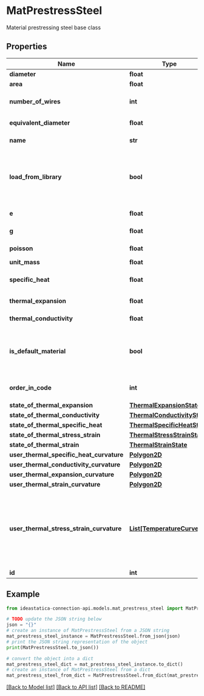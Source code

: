 # MatPrestressSteel

Material prestressing steel base class

## Properties

Name | Type | Description | Notes
------------ | ------------- | ------------- | -------------
**diameter** | **float** | Diameter | [optional] 
**area** | **float** | Area | [optional] 
**number_of_wires** | **int** | number of wires in strand | [optional] 
**equivalent_diameter** | **float** | Equivalent diameter | [optional] 
**name** | **str** | Name of material | [optional] 
**load_from_library** | **bool** | Load from library - try override properties from library find material by name | [optional] 
**e** | **float** | Young&#39;s modulus | [optional] 
**g** | **float** | Shear modulus | [optional] 
**poisson** | **float** | Poisson&#39;s ratio | [optional] 
**unit_mass** | **float** | Unit weight | [optional] 
**specific_heat** | **float** | Specific heat capacity | [optional] 
**thermal_expansion** | **float** | Thermal expansion | [optional] 
**thermal_conductivity** | **float** | Thermal conductivity | [optional] 
**is_default_material** | **bool** | True if material is default material from the code | [optional] 
**order_in_code** | **int** | Order of this material in the code | [optional] 
**state_of_thermal_expansion** | [**ThermalExpansionState**](ThermalExpansionState.md) |  | [optional] 
**state_of_thermal_conductivity** | [**ThermalConductivityState**](ThermalConductivityState.md) |  | [optional] 
**state_of_thermal_specific_heat** | [**ThermalSpecificHeatState**](ThermalSpecificHeatState.md) |  | [optional] 
**state_of_thermal_stress_strain** | [**ThermalStressStrainState**](ThermalStressStrainState.md) |  | [optional] 
**state_of_thermal_strain** | [**ThermalStrainState**](ThermalStrainState.md) |  | [optional] 
**user_thermal_specific_heat_curvature** | [**Polygon2D**](Polygon2D.md) |  | [optional] 
**user_thermal_conductivity_curvature** | [**Polygon2D**](Polygon2D.md) |  | [optional] 
**user_thermal_expansion_curvature** | [**Polygon2D**](Polygon2D.md) |  | [optional] 
**user_thermal_strain_curvature** | [**Polygon2D**](Polygon2D.md) |  | [optional] 
**user_thermal_stress_strain_curvature** | [**List[TemperatureCurve2D]**](TemperatureCurve2D.md) | User-defined curvature for thermal stress,strain { Temperature &#x3D; Θ[K], {x &#x3D; ε[-], y &#x3D; σ[Pa]}} | [optional] 
**id** | **int** | Element Id | [optional] 

## Example

```python
from ideastatica-connection-api.models.mat_prestress_steel import MatPrestressSteel

# TODO update the JSON string below
json = "{}"
# create an instance of MatPrestressSteel from a JSON string
mat_prestress_steel_instance = MatPrestressSteel.from_json(json)
# print the JSON string representation of the object
print(MatPrestressSteel.to_json())

# convert the object into a dict
mat_prestress_steel_dict = mat_prestress_steel_instance.to_dict()
# create an instance of MatPrestressSteel from a dict
mat_prestress_steel_from_dict = MatPrestressSteel.from_dict(mat_prestress_steel_dict)
```
[[Back to Model list]](../README.md#documentation-for-models) [[Back to API list]](../README.md#documentation-for-api-endpoints) [[Back to README]](../README.md)



